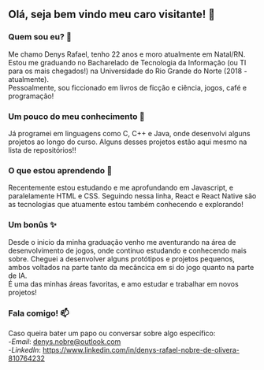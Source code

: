 ## Olá, seja bem vindo meu caro visitante! 👋

<!--
**rafa-Nobre/rafa-Nobre** is a ✨ _special_ ✨ repository because its `README.md` (this file) appears on your GitHub profile.

Here are some ideas to get you started:

- 🔭 I’m currently working on ...
- 🌱 I’m currently learning ...
- 👯 I’m looking to collaborate on ...
- 🤔 I’m looking for help with ...
- 💬 Ask me about ...
- 📫 How to reach me: ...
- 😄 Pronouns: ...
- ⚡ Fun fact: ...
-->

### Quem sou eu? 🤔
Me chamo Denys Rafael, tenho 22 anos e moro atualmente em Natal/RN. Estou me graduando no Bacharelado de Tecnologia da Informação (ou TI para os mais chegados!) na Universidade do Rio Grande do Norte (2018 - atualmente). <br />
Pessoalmente, sou ficcionado em livros de ficção e ciência, jogos, café e programação!

### Um pouco do meu conhecimento 🔭
Já programei em linguagens como C, C++ e Java, onde desenvolvi alguns projetos ao longo do curso. Alguns desses projetos estão aqui mesmo na lista de repositórios!!

### O que estou aprendendo 🌱
Recentemente estou estudando e me aprofundando em Javascript, e paralelamente HTML e CSS. Seguindo nessa linha, React e React Native são as tecnologias que atuamente estou também conhecendo e explorando!

### Um bonûs ✨
Desde o inicio da minha graduação venho me aventurando na área de desenvolvimento de jogos, onde continuo estudando e conhecendo mais sobre. Cheguei a desenvolver alguns protótipos e projetos pequenos, ambos voltados na parte tanto da mecâncica em si do jogo quanto na parte de IA. <br /> 
É uma das minhas áreas favoritas, e amo estudar e trabalhar em novos projetos!

### Fala comigo! 📫
Caso queira bater um papo ou conversar sobre algo específico: <br />
-*Email*: denys.nobre@outlook.com <br />
-*LinkedIn*: https://www.linkedin.com/in/denys-rafael-nobre-de-olivera-810764232
